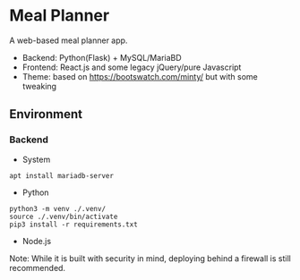 # Meal Planner

A web-based meal planner app.

* Backend: Python(Flask) + MySQL/MariaBD
* Frontend: React.js and some legacy jQuery/pure Javascript
* Theme: based on https://bootswatch.com/minty/ but with some tweaking

## Environment

### Backend

* System
```
apt install mariadb-server
```

* Python
```
python3 -m venv ./.venv/
source ./.venv/bin/activate
pip3 install -r requirements.txt
```

* Node.js


Note: While it is built with security in mind, deploying behind a firewall is still recommended.
